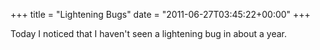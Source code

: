 +++
title = "Lightening Bugs"
date = "2011-06-27T03:45:22+00:00"
+++

Today I noticed that I haven't seen a lightening bug in about a year.
			